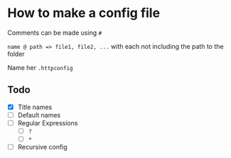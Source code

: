 # How to make a config file

Comments can be made using `#`

``name @ path => file1, file2, ...`` with each not including the path to the folder

Name her ``.httpconfig``

## Todo

- [X] Title names
- [ ] Default names
- [ ] Regular Expressions
	- [ ] `?`
	- [ ] `*`
- [ ] Recursive config
